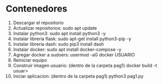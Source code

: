 # Contenedores
1. Descargar el repositorio
2. Actualizar repositorios: sudo apt update
3. Instalar python3: sudo apt install python3 -y
4. Instalar libreria flask: sudo apt-get install python3-pip -y
5. Instalar libreria dash: sudo pip3 install dash
6. Instalar docker: sudo apt install docker-compose -y
7. Agregar docker a sudoers: usermod -aG docker USUARIO
8. Reiniciar equipo
9. Construir imagen usuario: (dentro de la carpeta pag1) docker build -t usuar>
10. Iniciar aplicacion: (dentro de la carpeta pag1) python3 pag1.py
